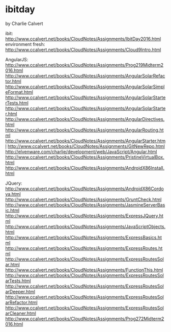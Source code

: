 # ibitday
by Charlie Calvert

ibit:
http://www.ccalvert.net/books/CloudNotes/Assignments/IbitDay2016.html
environment fresh:
http://www.ccalvert.net/books/CloudNotes/Assignments/Cloud9Intro.html

AngularJS:
http://www.ccalvert.net/books/CloudNotes/Assignments/Prog219Midterm2016.html
http://www.ccalvert.net/books/CloudNotes/Assignments/AngularSolarRefactor.html
http://www.ccalvert.net/books/CloudNotes/Assignments/AngularSolarSimpleFormat.html
http://www.ccalvert.net/books/CloudNotes/Assignments/AngularSolarStarterTests.html
http://www.ccalvert.net/books/CloudNotes/Assignments/AngularSolarStarter.html
http://www.ccalvert.net/books/CloudNotes/Assignments/AngularDirectives.html
http://www.ccalvert.net/books/CloudNotes/Assignments/AngularRouting.html
http://www.ccalvert.net/books/CloudNotes/Assignments/AngularStarter.html
http://www.ccalvert.net/books/CloudNotes/Assignments/GitNewRepo.html
http://elvenware.com/charlie/development/web/JavaScript/Angular.html
http://www.ccalvert.net/books/CloudNotes/Assignments/PristineVirtualBox.html
http://www.ccalvert.net/books/CloudNotes/Assignments/AndroidX86Install.html

JQuery:
http://www.ccalvert.net/books/CloudNotes/Assignments/AndroidX86Cordova.html
http://www.ccalvert.net/books/CloudNotes/Assignments/GruntCheck.html
http://www.ccalvert.net/books/CloudNotes/Assignments/JasmineServerBasic.html
http://www.ccalvert.net/books/CloudNotes/Assignments/ExpressJQuery.html
http://www.ccalvert.net/books/CloudNotes/Assignments/JavaScriptObjects.html
http://www.ccalvert.net/books/CloudNotes/Assignments/ExpressBasics.html
http://www.ccalvert.net/books/CloudNotes/Assignments/ExpressRoutes.html
http://www.ccalvert.net/books/CloudNotes/Assignments/ExpressRoutesSolar.html
http://www.ccalvert.net/books/CloudNotes/Assignments/FunctionThis.html
http://www.ccalvert.net/books/CloudNotes/Assignments/ExpressRoutesSolarTests.html
http://www.ccalvert.net/books/CloudNotes/Assignments/ExpressRoutesSolarDeeper.html
http://www.ccalvert.net/books/CloudNotes/Assignments/ExpressRoutesSolarRefactor.html
http://www.ccalvert.net/books/CloudNotes/Assignments/ExpressRoutesSolarCleaner.html
http://www.ccalvert.net/books/CloudNotes/Assignments/Prog272Midterm2016.html